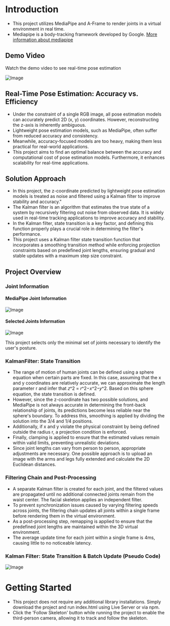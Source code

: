 # Introduction
- This project utilizes MediaPipe and A-Frame to render joints in a virtual environment in real time.
- Mediapipe is a body-tracking framework developed by Google. [More information about mediapipe](https://developers.google.com/mediapipe)

## Demo Video
Watch the demo video to see real-time pose estimation

![Image](https://github.com/user-attachments/assets/da229835-2309-4ef2-b1f8-be291aac1657)

## Real-Time Pose Estimation: Accuracy vs. Efficiency
- Under the constraint of a single RGB image, all pose estimation models can accurately predict 2D (x, y) coordinates. However, reconstructing the z-axis is inherently ambiguous. 
- Lightweight pose estimation models, such as MediaPipe, often suffer from reduced accuracy and consistency.
- Meanwhile, accuracy-focused models are too heavy, making them less practical for real-world applications.
- This project aims to find an optimal balance between the accuracy and computational cost of pose estimation models. Furthermore, it enhances scalability for real-time applications.

## Solution Approach
- In this project, the z-coordinate predicted by lightweight pose estimation models is treated as noise and filtered using a Kalman filter to improve stability and accuracy."
- The Kalman filter is an algorithm that estimates the true state of a system by recursively filtering out noise from observed data. It is widely used in real-time tracking applications to improve accuracy and stability.
- In the Kalman filter, state transition is a key factor, and defining this function properly plays a crucial role in determining the filter's performance.
- This project uses a Kalman filter state transition function that incorporates a smoothing transition method while enforcing projection constraints based on predefined joint lengths, ensuring gradual and stable updates with a maximum step size constraint.

## Project Overview
### Joint Information
#### MediaPipe Joint Information
![Image](https://github.com/user-attachments/assets/21b50d65-89d6-48bc-b6af-3cd2a9c0f65c)

#### Selected Joints Information 
![Image](https://github.com/user-attachments/assets/fbcaaf9f-c392-42f1-8888-ea22458c664b)

This project selects only the minimal set of joints necessary to identify the user's posture.

### KalmanFilter: State Transition

- The range of motion of human joints can be defined using a sphere equation when certain parts are fixed. In this case, assuming that the x and y coordinates are relatively accurate, we can approximate the length parameter r and infer that 𝑧^2 = 𝑟^2−𝑥^2−𝑦^2. Based on this sphere equation, the state transition is defined.
- However, since the z-coordinate has two possible solutions, and MediaPipe is not always accurate in determining the front-back relationship of joints, its predictions become less reliable near the sphere's boundary. To address this, smoothing is applied by dividing the solution into the 3/4 and 1/4 positions.
- Additionally, if x and y violate the physical constraint by being defined outside the radius r, a projection condition is enforced.
- Finally, clamping is applied to ensure that the estimated values remain within valid limits, preventing unrealistic deviations.
- Since joint lengths can vary from person to person, appropriate adjustments are necessary. One possible approach is to upload an image with the arms and legs fully extended and calculate the 2D Euclidean distances.

### Filtering Chain and Post-Processing

- A separate Kalman filter is created for each joint, and the filtered values are propagated until no additional connected joints remain from the waist center. The facial skeleton applies an independent filter.
- To prevent synchronization issues caused by varying filtering speeds across joints, the filtering chain updates all joints within a single frame before rendering them in the virtual environment.
- As a post-processing step, remapping is applied to ensure that the predefined joint lengths are maintained within the 3D virtual environment.
- The average update time for each joint within a single frame is 4ms, causing little to no noticeable latency.

### Kalman Filter: State Transition & Batch Update (Pseudo Code)

![Image](https://github.com/user-attachments/assets/db2a38cc-9678-4c9c-925a-fe0e539f3300)

# Getting Started
- This project does not require any additional library installations. Simply download the project and run index.html using Live Server or via npm.
- Click the 'Follow Skeleton' button while running the project to enable the third-person camera, allowing it to track and follow the skeleton.

